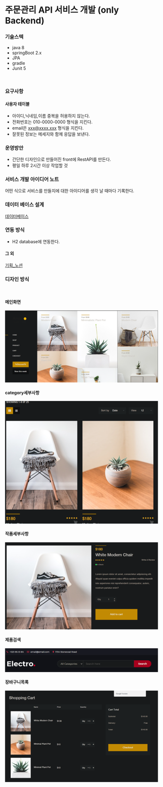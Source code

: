 # 주문관리 API 서비스 개발 (only Backend)

### 기술스텍

- java 8
- springBoot 2.x
- JPA
- gradle
- Junit 5

<br>

### 요구사항
#### 사용자 테이블
- 아이디,닉네임,이름 중복을 허용하지 않는다.
- 전화번호는 010-0000-0000 형식을 지킨다.
- email은 xxx@xxxx.xxx 형식을 지킨다.
- 잘못된 정보는 메세지와 함께 응답을 보낸다.

### 운영방안

- 간단한 디자인으로 만들어진 front에 RestAPI를 만든다.
- 평일 하루 2시간 이상 작업할 것

### 서비스 개발 아이디어 노트

어떤 식으로 서비스를 만들지에 대한 아이디어를 생각 날 때마다 기록한다.

### 데이터 베이스 설계
[데이터베이스](https://www.erdcloud.com/p/zMWLrNEfYetdZqaLd)

### 연동 방식

- H2 database에 연동한다.

#### 그 외

[기획_노션](https://www.notion.so/API-f69af0f2826a46e9a6368063e670b1fe)


### 디자인 방식

<br>

#### 메인화면

![메인화면](./image/front메인화면.png)

#### category세부사항

![category세부사항](./image/category세부사항.png)

#### 작품세부사항

![작품세부사항](./image/작품세부사항.png)

#### 제품검색

![제품검색](./image/제품검색.png)

#### 장바구니목록

![장바구니목록](./image/장바구니목록.png)